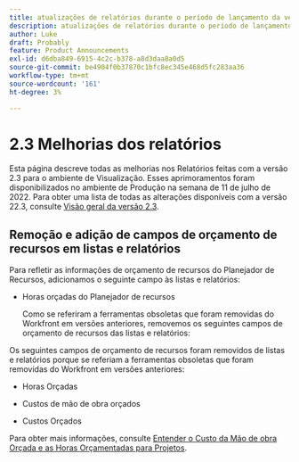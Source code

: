 ```yaml
---
title: atualizações de relatórios durante o período de lançamento da versão 2.3
description: atualizações de relatórios durante o período de lançamento da versão 2.3
author: Luke
draft: Probably
feature: Product Announcements
exl-id: d6dba849-6915-4c2c-b378-a8d3daa8a0d5
source-git-commit: be4904f0b37870c1bfc8ec345e468d5fc283aa36
workflow-type: tm+mt
source-wordcount: '161'
ht-degree: 3%

---
```


# 2.3 Melhorias dos relatórios

Esta página descreve todas as melhorias nos Relatórios feitas com a versão 2.3 para o ambiente de Visualização. Esses aprimoramentos foram disponibilizados no ambiente de Produção na semana de 11 de julho de 2022. Para obter uma lista de todas as alterações disponíveis com a versão 22.3, consulte [Visão geral da versão 2.3](../../../product-announcements/product-releases/22.3-release-activity/22-3-release-overview.md).

## Remoção e adição de campos de orçamento de recursos em listas e relatórios

Para refletir as informações de orçamento de recursos do Planejador de Recursos, adicionamos o seguinte campo às listas e relatórios:

* Horas orçadas do Planejador de recursos

   Como se referiram a ferramentas obsoletas que foram removidas do Workfront em versões anteriores, removemos os seguintes campos de orçamento de recursos das listas e relatórios:


Os seguintes campos de orçamento de recursos foram removidos de listas e relatórios porque se referiam a ferramentas obsoletas que foram removidas do Workfront em versões anteriores:

* Horas Orçadas

* Custos de mão de obra orçados

* Custos Orçados


Para obter mais informações, consulte [Entender o Custo da Mão de obra Orçada e as Horas Orçamentadas para Projetos](/help/quicksilver/manage-work/projects/project-finances/budgeted-labor-cost.md).

